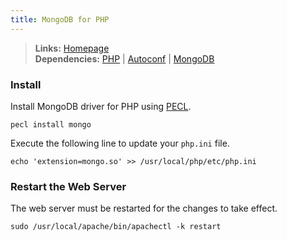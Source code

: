 ```yaml
---
title: MongoDB for PHP
---
```



> **Links:** [Homepage](http://www.mongodb.org/display/DOCS/PHP+Language+Center)  
> **Dependencies:** [PHP](/php/) | [Autoconf](/autoconf/) | [MongoDB](/mongodb/)


### Install

Install MongoDB driver for PHP using [PECL](http://pecl.php.net/).

	pecl install mongo

Execute the following line to update your `php.ini` file.
	
	echo 'extension=mongo.so' >> /usr/local/php/etc/php.ini


### Restart the Web Server

The web server must be restarted for the changes to take effect.

	sudo /usr/local/apache/bin/apachectl -k restart
